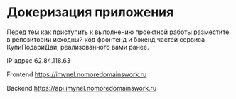 # Докеризация приложения

Перед тем как приступить к выполнению проектной работы разместите в репозитории исходный код фронтенд и бэкенд частей сервиса КупиПодариДай, реализованного вами ранее.

IP адрес 62.84.118.63

Frontend https://imynel.nomoredomainswork.ru

Backend https://api.imynel.nomoredomainswork.ru
